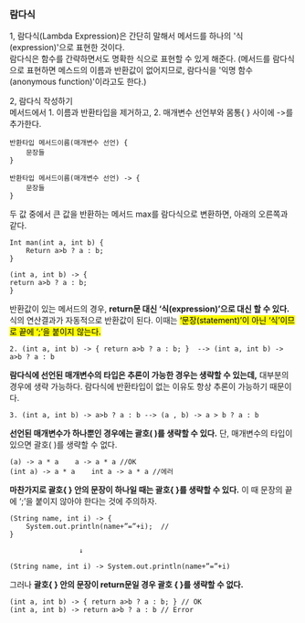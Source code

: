 ### 람다식
1, 람다식(Lambda Expression)은 간단히 말해서 메서드를 하나의 '식(expression)'으로 표현한 것이다.  
람다식은 함수를 간략하면서도 명확한 식으로 표현할 수 있게 해준다. (메서드를 람다식으로 표현하면 메스드의 이름과 반환값이 없어지므로, 람다식을 '익명 함수(anonymous function)'이라고도 한다.)


2, 람다식 작성하기  
메서드에서 1. 이름과 반환타입을 제거하고, 2. 매개변수 선언부와 몸통{ } 사이에 ->를 추가한다.  
```
반환타입 메서드이름(매개변수 선언) {  
	문장들  
}  
```

```
반환타입 메서드이름(매개변수 선언) -> {  
	문장들  
}  
```

두 값 중에서 큰 값을 반환하는 메서드 max를 람다식으로 변환하면, 아래의 오른쪽과 같다.
```
Int man(int a, int b) {  
    Return a>b ? a : b;  
}  
```

```
(int a, int b) -> {  
return a>b ? a : b;  
}  
```

반환값이 있는 메서드의 경우, **return문 대신 ‘식(expression)’으로 대신 할 수 있다.** 식의 연산결과가 자동적으로 반환값이 된다. 이때는 <mark>‘문장(statement)’이 아닌 ‘식’이므로 끝에 ‘;’을 붙이지 않는다.</mark>
```
2. (int a, int b) -> { return a>b ? a : b; }  --> (int a, int b) -> a>b ? a : b
```
**람다식에 선언된 매개변수의 타입은 추론이 가능한 경우는 생략할 수 있는데,** 대부분의 경우에 생략 가능하다. 람다식에 반환타입이 없는 이유도 항상 추론이 가능하기 때문이다.  
```
3. (int a, int b) -> a>b ? a : b --> (a , b) -> a > b ? a : b  
```
<b>선언된 매개변수가 하나뿐인 경우에는 괄호( )를 생략할 수 있다.</b> 단, 매개변수의 타입이 있으면 괄호( )를 생략할 수 없다.  
```
(a) -> a * a	a -> a * a //OK  
(int a) -> a * a	int a -> a * a //에러  
```

**마찬가지로 괄호{ } 안의 문장이 하나일 때는 괄호{ }를 생략할 수 있다.** 이 때 문장의 끝에 ‘;’을 붙이지 않아야 한다는 것에 주의하자.  
```
(String name, int i) -> {  
    System.out.println(name+”=”+i);  //
}  
```
                     ↓
```
(String name, int i) -> System.out.println(name+”=”+i)  
```

그러나 **괄호{ } 안의 문장이 return문일 경우 괄호 { }를 생략할 수 없다.**  
```
(int a, int b) -> { return a>b ? a : b; } // OK  
(int a, int b) -> return a>b ? a : b // Error  
```
